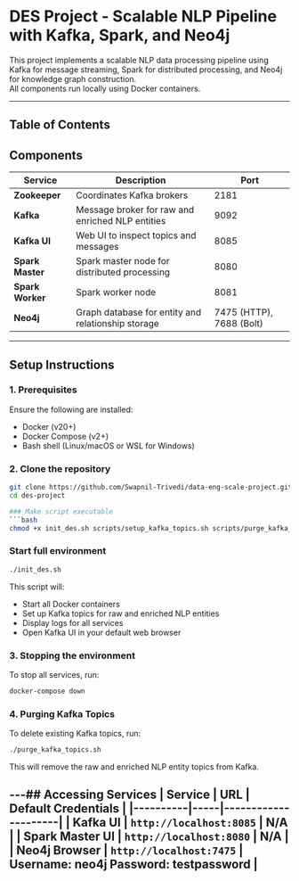# DES Project - Scalable NLP Pipeline with Kafka, Spark, and Neo4j

This project implements a scalable NLP data processing pipeline using Kafka for message streaming, Spark for distributed processing, and Neo4j for knowledge graph construction.  
All components run locally using Docker containers.

---
## Table of Contents
## Components

| Service | Description | Port |
|----------|--------------|------|
| **Zookeeper** | Coordinates Kafka brokers | 2181 |
| **Kafka** | Message broker for raw and enriched NLP entities | 9092 |
| **Kafka UI** | Web UI to inspect topics and messages | 8085 |
| **Spark Master** | Spark master node for distributed processing | 8080 |
| **Spark Worker** | Spark worker node | 8081 |
| **Neo4j** | Graph database for entity and relationship storage | 7475 (HTTP), 7688 (Bolt) |

---

## Setup Instructions

### 1. Prerequisites
Ensure the following are installed:
- Docker (v20+)
- Docker Compose (v2+)
- Bash shell (Linux/macOS or WSL for Windows)

### 2. Clone the repository
```bash
git clone https://github.com/Swapnil-Trivedi/data-eng-scale-project.git
cd des-project

### Make script executable
```bash
chmod +x init_des.sh scripts/setup_kafka_topics.sh scripts/purge_kafka_topics.sh
```

### Start full environment
```bash
./init_des.sh
```
This script will:
- Start all Docker containers
- Set up Kafka topics for raw and enriched NLP entities
- Display logs for all services
- Open Kafka UI in your default web browser

### 3. Stopping the environment
To stop all services, run:
```bash
docker-compose down
```

### 4. Purging Kafka Topics
To delete existing Kafka topics, run:
```bash
./purge_kafka_topics.sh
```
This will remove the raw and enriched NLP entity topics from Kafka.

---## Accessing Services
| Service | URL | Default Credentials |
|----------|-----|---------------------|
| **Kafka UI** | `http://localhost:8085` | N/A |
| **Spark Master UI** | `http://localhost:8080` | N/A |
| **Neo4j Browser** | `http://localhost:7475` | Username: neo4j Password: testpassword |
---



